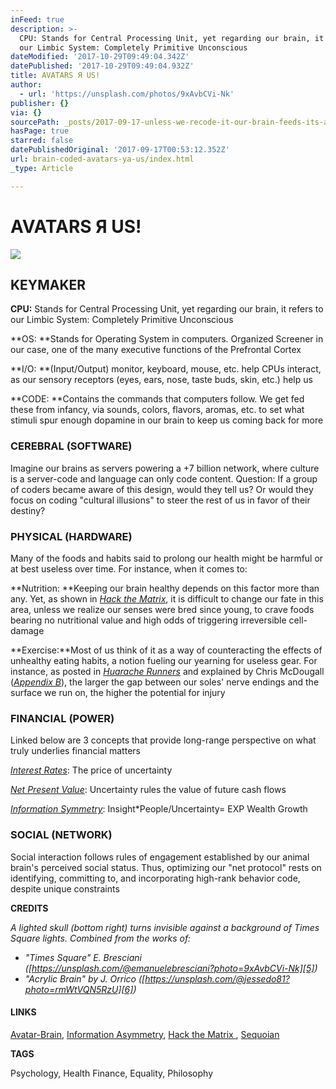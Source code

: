 ```yaml
---
inFeed: true
description: >-
  CPU: Stands for Central Processing Unit, yet regarding our brain, it refers to
  our Limbic System: Completely Primitive Unconscious
dateModified: '2017-10-29T09:49:04.342Z'
datePublished: '2017-10-29T09:49:04.932Z'
title: AVATARS Я US!
author:
  - url: 'https://unsplash.com/photos/9xAvbCVi-Nk'
publisher: {}
via: {}
sourcePath: _posts/2017-09-17-unless-we-recode-it-our-brain-feeds-its-avatar-to-coders.md
hasPage: true
starred: false
datePublishedOriginal: '2017-09-17T00:53:12.352Z'
url: brain-coded-avatars-ya-us/index.html
_type: Article

---
```

# AVATARS Я US!
![](https://the-grid-user-content.s3-us-west-2.amazonaws.com/21657f1f-9428-40e3-87dd-23434eb7f653.png)

## **KEYMAKER**

**CPU:** Stands for Central Processing Unit, yet regarding our brain, it refers to our Limbic System: Completely Primitive Unconscious

**OS: **Stands for Operating System in computers. Organized Screener in our case, one of the many executive functions of the Prefrontal Cortex

**I/O: **(Input/Output) monitor, keyboard, mouse, etc. help CPUs interact, as our sensory receptors (eyes, ears, nose, taste buds, skin, etc.) help us

**CODE: **Contains the commands that computers follow. We get fed these from infancy, via sounds, colors, flavors, aromas, etc. to set what stimuli spur enough dopamine in our brain to keep us coming back for more

### **CEREBRAL (SOFTWARE)**

Imagine our brains as servers powering a +7 billion network, where culture is a server-code and language can only code content. Question: If a group of coders became aware of this design, would they tell us? Or would they focus on coding "cultural illusions" to steer the rest of us in favor of their destiny?

### **PHYSICAL (HARDWARE)**

Many of the foods and habits said to prolong our health might be harmful or at best useless over time. For instance, when it comes to:

**Nutrition: **Keeping our brain healthy depends on this factor more than any. Yet, as shown in _[Hack the Matrix][0]_, it is difficult to change our fate in this area, unless we realize our senses were bred since young, to crave foods bearing no nutritional value and high odds of triggering irreversible cell-damage

**Exercise:**Most of us think of it as a way of counteracting the effects of unhealthy eating habits, a notion fueling our yearning for useless gear. For instance, as posted in _[Huarache Runners][1]_ and explained by Chris McDougall (_[Appendix B][0]_), the larger the gap between our soles' nerve endings and the surface we run on, the higher the potential for injury

### **FINANCIAL (POWER)**

Linked below are 3 concepts that provide long-range perspective on what truly underlies financial matters

_[Interest Rates][2]_: The price of uncertainty

_[Net Present Value][3]_: Uncertainty rules the value of future cash flows

_[Information Symmetry][4]_: Insight\*People/Uncertainty= EXP Wealth Growth

### **SOCIAL (NETWORK)**

Social interaction follows rules of engagement established by our animal brain's perceived social status. Thus, optimizing our "net protocol" rests on identifying, committing to, and incorporating high-rank behavior code, despite unique constraints

**CREDITS**

_A lighted skull (bottom right) turns invisible against a background of Times Square lights. Combined from the works of:_

* _"Times Square" E. Bresciani ([https://unsplash.com/@emanuelebresciani?photo=9xAvbCVi-Nk][5])_
* _"Acrylic Brain" by J. Orrico ([https://unsplash.com/@jessedo81?photo=rmWtVQN5RzU][6])_

#### **LINKS**

[Avatar-Brain][7], [Information Asymmetry][4], [Hack the Matrix ][0], [Sequoian][8]

**TAGS**

Psychology, Health Finance, Equality, Philosophy

[0]: http://www.infoasy.com/
[1]: https://www.strava.com/clubs/huarache-runners
[2]: http://sequoian.com/2015/09/wp-contentuploads201610the-discount-rate-pyramid-scheme-2-0-pdf/
[3]: http://sequoian.com/2017/08/wp-contentuploads201710predator-prey-economics-reloaded-pdf/
[4]: http://sequoian.com/2016/03/wp-contentuploads201708information_symmetry-pdf/
[5]: https://unsplash.com/@emanuelebresciani?photo=9xAvbCVi-Nk
[6]: https://unsplash.com/@jessedo81?photo=rmWtVQN5RzU
[7]: http://avatarbrain.com/
[8]: http://sequoian.com/